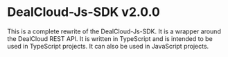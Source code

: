 # DealCloud-Js-SDK v2.0.0

This is a complete rewrite of the DealCloud-Js-SDK. It is a wrapper around the DealCloud REST API. It is written in TypeScript and is intended to be used in TypeScript projects. It can also be used in JavaScript projects.
